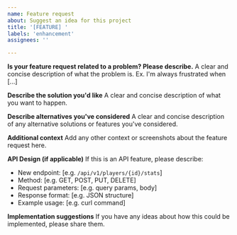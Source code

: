 ```yaml
---
name: Feature request
about: Suggest an idea for this project
title: '[FEATURE] '
labels: 'enhancement'
assignees: ''

---
```


**Is your feature request related to a problem? Please describe.**
A clear and concise description of what the problem is. Ex. I'm always frustrated when [...]

**Describe the solution you'd like**
A clear and concise description of what you want to happen.

**Describe alternatives you've considered**
A clear and concise description of any alternative solutions or features you've considered.

**Additional context**
Add any other context or screenshots about the feature request here.

**API Design (if applicable)**
If this is an API feature, please describe:
- New endpoint: [e.g. `/api/v1/players/{id}/stats`]
- Method: [e.g. GET, POST, PUT, DELETE]
- Request parameters: [e.g. query params, body]
- Response format: [e.g. JSON structure]
- Example usage: [e.g. curl command]

**Implementation suggestions**
If you have any ideas about how this could be implemented, please share them. 